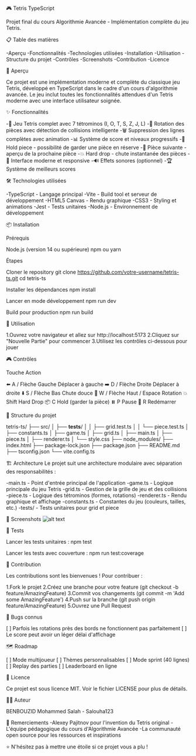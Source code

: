 🎮 Tetris TypeScript

Projet final du cours Algorithmie Avancée - Implémentation complète du jeu Tetris.

📋 Table des matières

-Aperçu
-Fonctionnalités
-Technologies utilisées
-Installation
-Utilisation
-Structure du projet
-Contrôles
-Screenshots
-Contribution
-Licence

🎯 Aperçu

Ce projet est une implémentation moderne et complète du classique jeu Tetris, développé en TypeScript dans le cadre d'un cours d'algorithmie avancée. Le jeu inclut toutes les fonctionnalités attendues d'un Tetris moderne avec une interface utilisateur soignée.

✨ Fonctionnalités

-🎲 Jeu Tetris complet avec 7 tétrominos (I, O, T, S, Z, J, L)
-🔄 Rotation des pièces avec détection de collisions intelligente
-🗑️ Suppression des lignes complètes avec animation
-📊 Système de score et niveaux progressifs
-📱 Hold piece - possibilité de garder une pièce en réserve
-🎯 Pièce suivante - aperçu de la prochaine pièce
-💥 Hard drop - chute instantanée des pièces
-🎨 Interface moderne et responsive
-🔊 Effets sonores (optionnel)
-🏆 Système de meilleurs scores

🛠️ Technologies utilisées

-TypeScript - Langage principal
-Vite - Build tool et serveur de développement
-HTML5 Canvas - Rendu graphique
-CSS3 - Styling et animations
-Jest - Tests unitaires
-Node.js - Environnement de développement

📦 Installation

Prérequis

Node.js (version 14 ou supérieure)
npm ou yarn

Étapes

Cloner le repository
git clone https://github.com/votre-username/tetris-ts.git
cd tetris-ts

Installer les dépendances
npm install

Lancer en mode développement
npm run dev

Build pour production
npm run build

🚀 Utilisation

1.Ouvrez votre navigateur et allez sur http://localhost:5173
2.Cliquez sur "Nouvelle Partie" pour commencer
3.Utilisez les contrôles ci-dessous pour jouer

🎮 Contrôles

Touche	Action

⬅️ A / Flèche Gauche	Déplacer à gauche
➡️ D / Flèche Droite	Déplacer à droite
⬇️ S / Flèche Bas	Chute douce
🔄 W / Flèche Haut / Espace	Rotation
💥 Shift	Hard Drop
📦 C	Hold (garder la pièce)
⏸️ P	Pause
🔄 R	Redémarrer

📁 Structure du projet

tetris-ts/
├── src/
│   ├── __tests__/
│   │   ├── grid.test.ts
│   │   └── piece.test.ts
│   ├── constants.ts
│   ├── game.ts
│   ├── grid.ts
│   ├── main.ts
│   ├── piece.ts
│   ├── renderer.ts
│   └── style.css
├── node_modules/
├── index.html
├── package-lock.json
├── package.json
├── README.md
├── tsconfig.json
└── vite.config.ts

🏗️ Architecture
Le projet suit une architecture modulaire avec séparation des responsabilités :

-main.ts - Point d'entrée principal de l'application
-game.ts - Logique principale du jeu Tetris
-grid.ts - Gestion de la grille de jeu et des collisions
-piece.ts - Logique des tétrominos (formes, rotations)
-renderer.ts - Rendu graphique et affichage
-constants.ts - Constantes du jeu (couleurs, tailles, etc.)
-tests/ - Tests unitaires pour grid et piece

📸 Screenshots
![alt text](<Capture d'écran 2025-10-01 113051.png>)

🧪 Tests

Lancer les tests unitaires :
npm test

Lancer les tests avec couverture :
npm run test:coverage

🤝 Contribution

Les contributions sont les bienvenues ! Pour contribuer :

1.Fork le projet
2.Créez une branche pour votre feature (git checkout -b feature/AmazingFeature)
3.Commit vos changements (git commit -m 'Add some AmazingFeature')
4.Push sur la branche (git push origin feature/AmazingFeature)
5.Ouvrez une Pull Request

🐛 Bugs connus

[ ] Parfois les rotations près des bords ne fonctionnent pas parfaitement
[ ] Le score peut avoir un léger délai d'affichage

🗺️ Roadmap

[ ] Mode multijoueur
[ ] Thèmes personnalisables
[ ] Mode sprint (40 lignes)
[ ] Replay des parties
[ ] Leaderboard en ligne

📄 Licence

Ce projet est sous licence MIT. Voir le fichier LICENSE pour plus de détails.

👨‍💻 Auteur

BENBOUZID Mohammed Salah - Salouha123

🙏 Remerciements
-Alexey Pajitnov pour l'invention du Tetris original
-L'équipe pédagogique du cours d'Algorithmie Avancée
-La communauté open source pour les ressources et inspirations


⭐ N'hésitez pas à mettre une étoile si ce projet vous a plu !